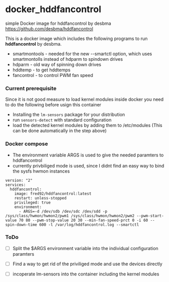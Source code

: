 # docker_hddfancontrol
simple Docker image for hddfancontrol by desbma
https://github.com/desbma/hddfancontrol

This is a docker image which includes the following programs to run **hddfancontrol** by desbma.
- smartmontools - needed for the new --smartctl option, which uses smartmontolls instead of hdparm to spindown drives
- hdparm - old way of spinning down drives
- hddtemp - to get hddtemps
- fancontrol - to control PWM fan speed


### Current prerequisite
Since it is not good measure to load kernel modules inside docker you need to do the following before usign this container
- Installing the `lm-sensors` package for your distribution
- run `sensors-detect` with standard configuration
- load the detected kernel modules by adding them to /etc/modules (This can be done automatically in the step above)


### Docker compose
- The environment variable ARGS is used to give the needed paramters to hddfancontrol
- currently privbiliged mode is used, since I didnt find an easy way to bind the sysfs hwmon instances 
```
version: "2"
services:
  hddfancontrol:
    image: fred92/hddfancontrol:latest
    restart: unless-stopped
    privileged: true
    environment:
      - ARGS=-d /dev/sdb /dev/sdc /dev/sdd -p /sys/class/hwmon/hwmon2/pwm1 /sys/class/hwmon/hwmon2/pwm2 --pwm-start-value 70 80 --pwm-stop-value 20 30 --min-fan-speed-prct 0 -i 60 --spin-down-time 600 -l /var/log/hddfancontrol.log --smartctl
```

### ToDo
- [ ] Split the $ARGS environment variable into the individual configuration paramters
- [ ] Find a way to get rid of the priviliged mode and use the devices directly
- [ ] incoperate lm-sensors into the container including the kernel modules

